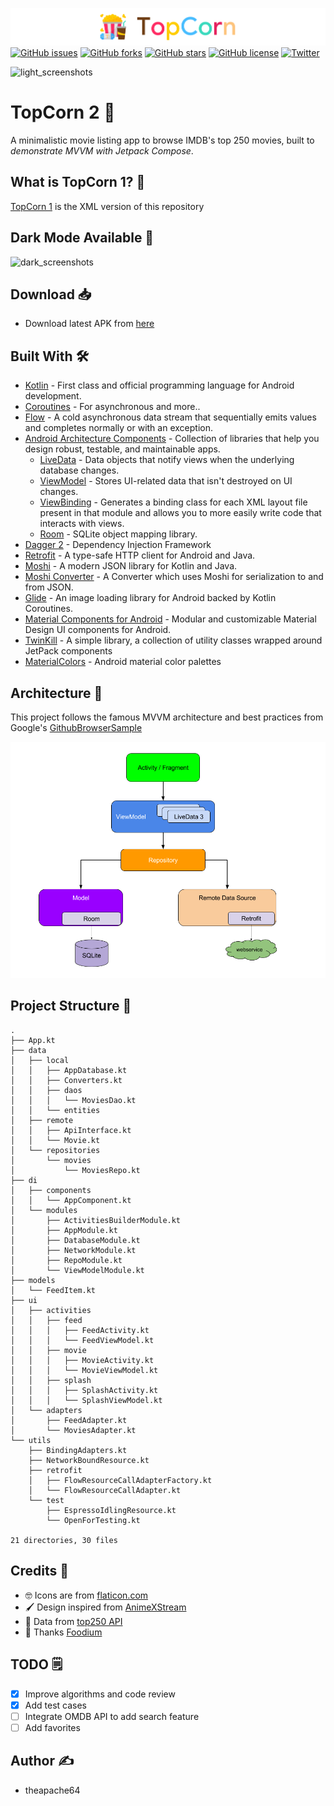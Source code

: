 ![title](extras/title.png)
[![GitHub issues](https://img.shields.io/github/issues/TheCodeMonks/topcorn2)](https://github.com/TheCodeMonks/topcorn2/issues)
[![GitHub forks](https://img.shields.io/github/forks/TheCodeMonks/topcorn2)](https://github.com/TheCodeMonks/topcorn2/network)
[![GitHub stars](https://img.shields.io/github/stars/TheCodeMonks/topcorn2)](https://github.com/TheCodeMonks/topcorn2/stargazers)
[![GitHub license](https://img.shields.io/github/license/TheCodeMonks/topcorn2)](https://github.com/TheCodeMonks/topcorn2/blob/master/LICENSE)
[![Twitter](https://img.shields.io/twitter/url?style=social)](https://twitter.com/intent/tweet?text=Wow:&url=https%3A%2F%2Fgithub.com%2Ftheapache64%2Ftopcorn)

![light_screenshots](extras/light.png)

# TopCorn 2 🍿

A minimalistic movie listing app to browse IMDB's top 250 movies,
built to *demonstrate MVVM with Jetpack Compose*.

## What is TopCorn 1? 🤷

[TopCorn 1](https://github.com/theapache64/topcorn) is the XML version of this repository


## Dark Mode Available 🌙
![dark_screenshots](extras/dark.png)

## Download 📥

- Download latest APK from [here](https://github.com/TheCodeMonks/topcorn2/releases/latest/download/app-release.apk)

## Built With 🛠


- [Kotlin](https://kotlinlang.org/) - First class and official programming language for Android development.
- [Coroutines](https://kotlinlang.org/docs/reference/coroutines-overview.html) - For asynchronous and more..
- [Flow](https://kotlin.github.io/kotlinx.coroutines/kotlinx-coroutines-core/kotlinx.coroutines.flow/-flow/) - A cold asynchronous data stream that sequentially emits values and completes normally or with an exception.
- [Android Architecture Components](https://developer.android.com/topic/libraries/architecture) - Collection of libraries that help you design robust, testable, and maintainable apps.
  - [LiveData](https://developer.android.com/topic/libraries/architecture/livedata) - Data objects that notify views when the underlying database changes.
  - [ViewModel](https://developer.android.com/topic/libraries/architecture/viewmodel) - Stores UI-related data that isn't destroyed on UI changes. 
  - [ViewBinding](https://developer.android.com/topic/libraries/view-binding) - Generates a binding class for each XML layout file present in that module and allows you to more easily write code that interacts with views.
  - [Room](https://developer.android.com/topic/libraries/architecture/room) - SQLite object mapping library.
- [Dagger 2](https://dagger.dev/) - Dependency Injection Framework
- [Retrofit](https://square.github.io/retrofit/) - A type-safe HTTP client for Android and Java.
- [Moshi](https://github.com/square/moshi) - A modern JSON library for Kotlin and Java.
- [Moshi Converter](https://github.com/square/retrofit/tree/master/retrofit-converters/moshi) - A Converter which uses Moshi for serialization to and from JSON.
- [Glide](https://bumptech.github.io/glide/) - An image loading library for Android backed by Kotlin Coroutines.
- [Material Components for Android](https://github.com/material-components/material-components-android) - Modular and customizable Material Design UI components for Android.
- [TwinKill](https://github.com/theapache64/twinkill) - A simple library, a collection of utility classes wrapped around JetPack components 
- [MaterialColors](https://github.com/theapache64/material_colors) - Android material color palettes

## Architecture 🗼

This project follows the famous MVVM architecture and best practices from Google's [GithubBrowserSample](https://github.com/android/architecture-components-samples/tree/master/GithubBrowserSample)

![](extras/arch.png)

## Project Structure 📂

```
.
├── App.kt
├── data
│   ├── local
│   │   ├── AppDatabase.kt
│   │   ├── Converters.kt
│   │   ├── daos
│   │   │   └── MoviesDao.kt
│   │   └── entities
│   ├── remote
│   │   ├── ApiInterface.kt
│   │   └── Movie.kt
│   └── repositories
│       └── movies
│           └── MoviesRepo.kt
├── di
│   ├── components
│   │   └── AppComponent.kt
│   └── modules
│       ├── ActivitiesBuilderModule.kt
│       ├── AppModule.kt
│       ├── DatabaseModule.kt
│       ├── NetworkModule.kt
│       ├── RepoModule.kt
│       └── ViewModelModule.kt
├── models
│   └── FeedItem.kt
├── ui
│   ├── activities
│   │   ├── feed
│   │   │   ├── FeedActivity.kt
│   │   │   └── FeedViewModel.kt
│   │   ├── movie
│   │   │   ├── MovieActivity.kt
│   │   │   └── MovieViewModel.kt
│   │   ├── splash
│   │   │   ├── SplashActivity.kt
│   │   │   └── SplashViewModel.kt
│   └── adapters
│       ├── FeedAdapter.kt
│       └── MoviesAdapter.kt
└── utils
    ├── BindingAdapters.kt
    ├── NetworkBoundResource.kt
    ├── retrofit
    │   ├── FlowResourceCallAdapterFactory.kt
    │   └── FlowResourceCallAdapter.kt
    └── test
        ├── EspressoIdlingResource.kt
        └── OpenForTesting.kt

21 directories, 30 files
```

## Credits 🤗

- 🤓 Icons are from [flaticon.com](https://www.flaticon.com/) 
- 🖌️ Design inspired from [AnimeXStream](https://github.com/mukul500/AnimeXStream) 
- 💽 Data from [top250 API](https://github.com/theapache64/top250)
- 📄 Thanks [Foodium](https://github.com/patilshreyas/Foodium)

## TODO 🗒️

  - [x] Improve algorithms and code review 
  - [x] Add test cases
  - [ ] Integrate OMDB API to add search feature
  - [ ] Add favorites

## Author ✍️

- theapache64

